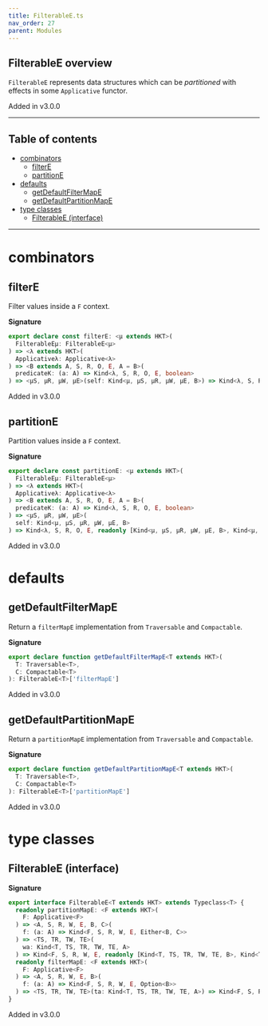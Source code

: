 ```yaml
---
title: FilterableE.ts
nav_order: 27
parent: Modules
---
```


## FilterableE overview

`FilterableE` represents data structures which can be _partitioned_ with effects in some `Applicative` functor.

Added in v3.0.0

---

<h2 class="text-delta">Table of contents</h2>

- [combinators](#combinators)
  - [filterE](#filtere)
  - [partitionE](#partitione)
- [defaults](#defaults)
  - [getDefaultFilterMapE](#getdefaultfiltermape)
  - [getDefaultPartitionMapE](#getdefaultpartitionmape)
- [type classes](#type-classes)
  - [FilterableE (interface)](#filterablee-interface)

---

# combinators

## filterE

Filter values inside a `F` context.

**Signature**

```ts
export declare const filterE: <μ extends HKT>(
  FilterableEμ: FilterableE<μ>
) => <λ extends HKT>(
  Applicativeλ: Applicative<λ>
) => <B extends A, S, R, O, E, A = B>(
  predicateK: (a: A) => Kind<λ, S, R, O, E, boolean>
) => <μS, μR, μW, μE>(self: Kind<μ, μS, μR, μW, μE, B>) => Kind<λ, S, R, O, E, Kind<μ, μS, μR, μW, μE, B>>
```

Added in v3.0.0

## partitionE

Partition values inside a `F` context.

**Signature**

```ts
export declare const partitionE: <μ extends HKT>(
  FilterableEμ: FilterableE<μ>
) => <λ extends HKT>(
  Applicativeλ: Applicative<λ>
) => <B extends A, S, R, O, E, A = B>(
  predicateK: (a: A) => Kind<λ, S, R, O, E, boolean>
) => <μS, μR, μW, μE>(
  self: Kind<μ, μS, μR, μW, μE, B>
) => Kind<λ, S, R, O, E, readonly [Kind<μ, μS, μR, μW, μE, B>, Kind<μ, μS, μR, μW, μE, B>]>
```

Added in v3.0.0

# defaults

## getDefaultFilterMapE

Return a `filterMapE` implementation from `Traversable` and `Compactable`.

**Signature**

```ts
export declare function getDefaultFilterMapE<T extends HKT>(
  T: Traversable<T>,
  C: Compactable<T>
): FilterableE<T>['filterMapE']
```

Added in v3.0.0

## getDefaultPartitionMapE

Return a `partitionMapE` implementation from `Traversable` and `Compactable`.

**Signature**

```ts
export declare function getDefaultPartitionMapE<T extends HKT>(
  T: Traversable<T>,
  C: Compactable<T>
): FilterableE<T>['partitionMapE']
```

Added in v3.0.0

# type classes

## FilterableE (interface)

**Signature**

```ts
export interface FilterableE<T extends HKT> extends Typeclass<T> {
  readonly partitionMapE: <F extends HKT>(
    F: Applicative<F>
  ) => <A, S, R, W, E, B, C>(
    f: (a: A) => Kind<F, S, R, W, E, Either<B, C>>
  ) => <TS, TR, TW, TE>(
    wa: Kind<T, TS, TR, TW, TE, A>
  ) => Kind<F, S, R, W, E, readonly [Kind<T, TS, TR, TW, TE, B>, Kind<T, TS, TR, TW, TE, C>]>
  readonly filterMapE: <F extends HKT>(
    F: Applicative<F>
  ) => <A, S, R, W, E, B>(
    f: (a: A) => Kind<F, S, R, W, E, Option<B>>
  ) => <TS, TR, TW, TE>(ta: Kind<T, TS, TR, TW, TE, A>) => Kind<F, S, R, W, E, Kind<T, TS, TR, TW, TE, B>>
}
```

Added in v3.0.0
